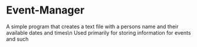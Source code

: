 # Event-Manager
A simple program that creates a text file with a persons name and their available dates and times\n
Used primarily for storing information for events and such
